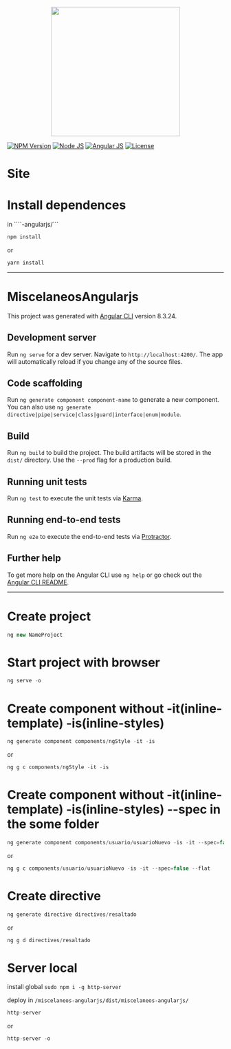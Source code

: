 <p align="center">
    <img src="https://i.imgur.com/bF1WkFW.png" width="300">
</p>

[![NPM Version][npm-badge]][npm-url]
[![Node JS][node-badge]][node-url]
[![Angular JS][angular-badge]][angular-url]
[![License][license-badge]][license-url]

# Site
<!-- ![miscelaneos angularjs](https://i.imgur.com/B2heenX.png) -->

# Install dependences
in ````-angularjs/```

```bash
npm install
```
or
```bash
yarn install
```

***


# MiscelaneosAngularjs

This project was generated with [Angular CLI](https://github.com/angular/angular-cli) version 8.3.24.

## Development server

Run `ng serve` for a dev server. Navigate to `http://localhost:4200/`. The app will automatically reload if you change any of the source files.

## Code scaffolding

Run `ng generate component component-name` to generate a new component. You can also use `ng generate directive|pipe|service|class|guard|interface|enum|module`.

## Build

Run `ng build` to build the project. The build artifacts will be stored in the `dist/` directory. Use the `--prod` flag for a production build.

## Running unit tests

Run `ng test` to execute the unit tests via [Karma](https://karma-runner.github.io).

## Running end-to-end tests

Run `ng e2e` to execute the end-to-end tests via [Protractor](http://www.protractortest.org/).

## Further help

To get more help on the Angular CLI use `ng help` or go check out the [Angular CLI README](https://github.com/angular/angular-cli/blob/master/README.md).

***

# Create project
```javascript
ng new NameProject
```

# Start project with browser
```javascript
ng serve -o
```

# Create component without -it(inline-template) -is(inline-styles)
```javascript
ng generate component components/ngStyle -it -is
```
or
```javascript
ng g c components/ngStyle -it -is
```

# Create component without -it(inline-template) -is(inline-styles) --spec in the some folder
```javascript
ng generate component components/usuario/usuarioNuevo -is -it --spec=false --flat
```
or
```javascript
ng g c components/usuario/usuarioNuevo -is -it --spec=false --flat
```

# Create directive 
```javascript
ng generate directive directives/resaltado
```
or
```javascript
ng g d directives/resaltado
```

# Server local
install global ```sudo npm i -g http-server```

deploy in ```/miscelaneos-angularjs/dist/miscelaneos-angularjs/```

```javascript
http-server
```
or
```javascript
http-server -o
```

[npm-badge]: https://img.shields.io/badge/npm-v6.13.4-brightgreen.svg
[npm-url]: https://www.npmjs.com
[node-badge]: https://img.shields.io/badge/nodejs-v10.18.1-brightgreen
[node-url]: https://nodejs.org/download/release/v10.18.1/
[angular-badge]: https://img.shields.io/badge/angular--CLI-v8.3.24-brightgreen
[angular-url]: https://angular.io/cli/
[license-badge]: https://img.shields.io/badge/license-MIT-green.svg
[license-url]: https://opensource.org/licenses/MIT
